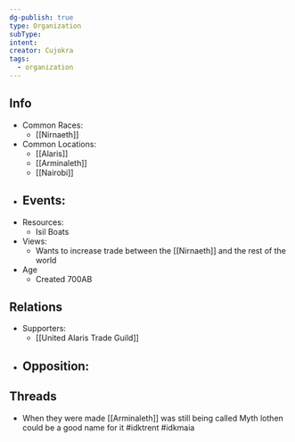 ```yaml
---
dg-publish: true
type: Organization
subType: 
intent: 
creator: Cujokra
tags:
  - organization
---
```

## Info
- Common Races:
	- [[Nirnaeth]]
- Common Locations:
	- [[Alaris]]
	- [[Arminaleth]]
	- [[Nairobi]]
- Events:
	-  
- Resources:
	- Isil Boats
- Views:
	- Wants to increase trade between the [[Nirnaeth]] and the rest of the world
- Age
	- Created 700AB
## Relations
- Supporters:
	- [[United Alaris Trade Guild]]
- Opposition:
	- 
## Threads
- When they were made [[Arminaleth]] was still being called Myth lothen could be a good name for it #idktrent #idkmaia